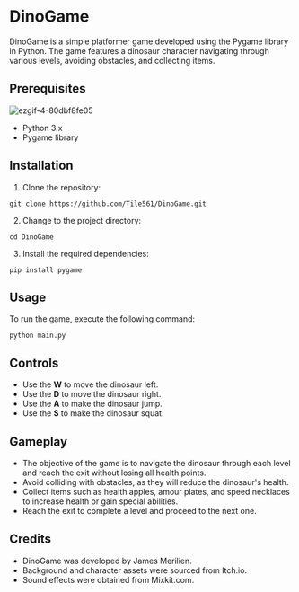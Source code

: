 # DinoGame

DinoGame is a simple platformer game developed using the Pygame library in Python. The game features a dinosaur character navigating through various levels, avoiding obstacles, and collecting items.

## Prerequisites


![ezgif-4-80dbf8fe05](https://github.com/Tile561/Dino_Game/assets/88689946/580ff5a8-6731-41f0-8aad-b55400ee4448)


- Python 3.x
- Pygame library

## Installation

1. Clone the repository:

```
git clone https://github.com/Tile561/DinoGame.git
```

2. Change to the project directory:

```
cd DinoGame
```

3. Install the required dependencies:

```
pip install pygame
```

## Usage

To run the game, execute the following command:

```
python main.py
```

## Controls

- Use the **W** to move the dinosaur left.
- Use the **D** to move the dinosaur right.
- Use the **A** to make the dinosaur jump.
- Use the **S** to make the dinosaur squat.

## Gameplay

- The objective of the game is to navigate the dinosaur through each level and reach the exit without losing all health points.
- Avoid colliding with obstacles, as they will reduce the dinosaur's health.
- Collect items such as health apples, amour plates, and speed necklaces to increase health or gain special abilities.
- Reach the exit to complete a level and proceed to the next one.

## Credits

- DinoGame was developed by James Merilien.
- Background and character assets were sourced from Itch.io.
- Sound effects were obtained from Mixkit.com.

